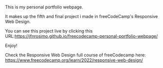 This is my personal portfolio webpage.

It makes up the fifth and final project i made in freeCodeCamp's Responsive Web Design.


You can see this project live by clicking this URL:https://jfnrosimo.github.io/freecodecamp-personal-portfolio-webpage/

Enjoy!

Check the Responsive Web Design full course of freeCodecamp here: https://www.freecodecamp.org/learn/2022/responsive-web-design/

